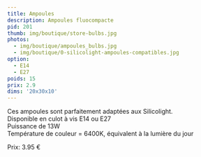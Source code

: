 ```yaml
---
title: Ampoules
description: Ampoules fluocompacte
pid: 201
thumb: img/boutique/store-bulbs.jpg
photos:
  - img/boutique/ampoules_bulbs.jpg
  - img/boutique/0-silicolight-ampoules-compatibles.jpg
option:
  - E14
  - E27
poids: 15
prix: 2.9
dims: '20x30x10'
---
```


Ces ampoules sont parfaitement adaptées aux Silicolight.  
Disponible en culot à vis E14 ou E27  
Puissance de 13W  
Température de couleur = 6400K, équivalent à la lumière du jour  

Prix: 3.95 €
